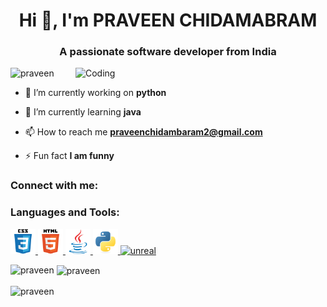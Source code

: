 
<h1 align="center">Hi 👋, I'm PRAVEEN CHIDAMABRAM</h1>
<h3 align="center">A passionate software developer from India</h3>
<img align="right" alt="Coding" width="400" src="https://camo.githubusercontent.com/fe33317775357ade2b15c2ca6fc36c79437a089a1d2c15cc52f147680a3fe8a4/68747470733a2f2f696b2e696d6167656b69742e696f2f647265736d612f447265736d615f4c6962726172792f73656e696f722d736f6674776172652d656e67696e6565725f57793832745951796d2e676966">

<p align="left"> <img src="https://komarev.com/ghpvc/?username=praveen&label=Profile%20views&color=0e75b6&style=flat" alt="praveen" /> </p>

- 🔭 I’m currently working on **python**

- 🌱 I’m currently learning **java**

- 📫 How to reach me **praveenchidambaram2@gmail.com**

- ⚡ Fun fact **I am funny**

<h3 align="left">Connect with me:</h3>
<p align="left">
</p>

<h3 align="left">Languages and Tools:</h3>
<p align="left"> <a href="https://www.w3schools.com/css/" target="_blank" rel="noreferrer"> <img src="https://raw.githubusercontent.com/devicons/devicon/master/icons/css3/css3-original-wordmark.svg" alt="css3" width="40" height="40"/> </a> <a href="https://www.w3.org/html/" target="_blank" rel="noreferrer"> <img src="https://raw.githubusercontent.com/devicons/devicon/master/icons/html5/html5-original-wordmark.svg" alt="html5" width="40" height="40"/> </a> <a href="https://www.java.com" target="_blank" rel="noreferrer"> <img src="https://raw.githubusercontent.com/devicons/devicon/master/icons/java/java-original.svg" alt="java" width="40" height="40"/> </a> <a href="https://www.python.org" target="_blank" rel="noreferrer"> <img src="https://raw.githubusercontent.com/devicons/devicon/master/icons/python/python-original.svg" alt="python" width="40" height="40"/> </a> <a href="https://unrealengine.com/" target="_blank" rel="noreferrer"> <img src="https://raw.githubusercontent.com/kenangundogan/fontisto/036b7eca71aab1bef8e6a0518f7329f13ed62f6b/icons/svg/brand/unreal-engine.svg" alt="unreal" width="40" height="40"/> </a> </p>

<p><img align="left" src="https://github-readme-stats.vercel.app/api/top-langs?username=praveen&show_icons=true&locale=en&layout=compact" alt="praveen" /></p>

<p>&nbsp;<img align="center" src="https://github-readme-stats.vercel.app/api?username=praveen&show_icons=true&locale=en" alt="praveen" /></p>

<p><img align="center" src="https://github-readme-streak-stats.herokuapp.com/?user=praveen&" alt="praveen" /></p>

